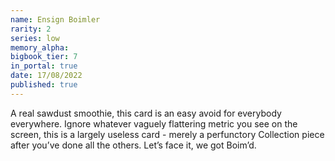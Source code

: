 ```yaml
---
name: Ensign Boimler
rarity: 2
series: low
memory_alpha:
bigbook_tier: 7
in_portal: true
date: 17/08/2022
published: true
---
```


A real sawdust smoothie, this card is an easy avoid for everybody everywhere. Ignore whatever vaguely flattering metric you see on the screen, this is a largely useless card - merely a perfunctory Collection piece after you’ve done all the others. Let’s face it, we got Boim’d.
